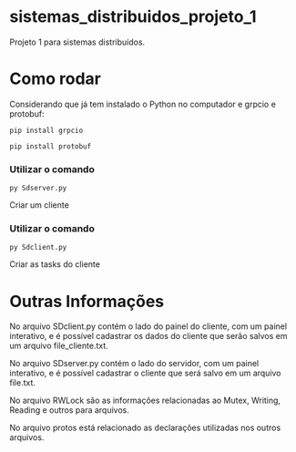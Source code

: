 # sistemas_distribuidos_projeto_1
Projeto 1 para sistemas distribuídos.


# Como rodar
Considerando que já tem instalado o Python no computador e grpcio e protobuf:

`pip install grpcio`

`pip install protobuf`

### Utilizar o comando 
`py Sdserver.py`

Criar um cliente

### Utilizar o comando
`py Sdclient.py`

Criar as tasks do cliente


# Outras Informações

No arquivo SDclient.py contém o lado do painel do cliente, com um painel interativo, e é possível cadastrar os dados do cliente que serão salvos em um arquivo file_cliente.txt.

No arquivo SDserver.py contém o lado do servidor, com um painel interativo, e é possível cadastrar o cliente que será salvo em um arquivo file.txt.

No arquivo RWLock são as informações relacionadas ao Mutex, Writing, Reading e outros para arquivos.

No arquivo protos está relacionado as declarações utilizadas nos outros arquivos.
